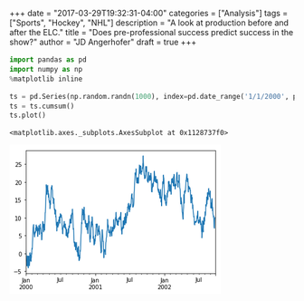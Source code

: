 +++
date = "2017-03-29T19:32:31-04:00"
categories = ["Analysis"]
tags = ["Sports", "Hockey", "NHL"]
description = "A look at production before and after the ELC."
title = "Does pre-professional success predict success in the show?"
author = "JD Angerhofer"
draft = true
+++


```python
import pandas as pd
import numpy as np
%matplotlib inline
```


```python
ts = pd.Series(np.random.randn(1000), index=pd.date_range('1/1/2000', periods=1000))
ts = ts.cumsum()
ts.plot()
```




    <matplotlib.axes._subplots.AxesSubplot at 0x1128737f0>




![png](/static/pre-professional_indicator/Untitled_1_1.png)
